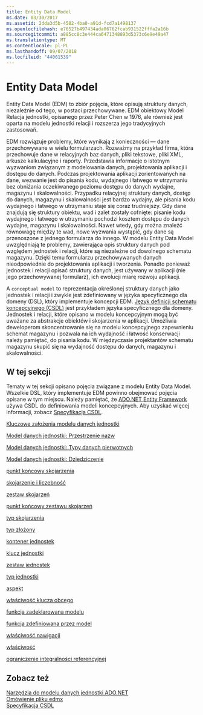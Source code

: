 ```yaml
---
title: Entity Data Model
ms.date: 03/30/2017
ms.assetid: 2dda3d5b-4582-4ba0-a91d-fcd7a1498137
ms.openlocfilehash: e76527b497434ada06762fcab931522fffa2a16b
ms.sourcegitcommit: a885cc8c3e444ca6471348893d5373c6e9e49a47
ms.translationtype: MT
ms.contentlocale: pl-PL
ms.lasthandoff: 09/07/2018
ms.locfileid: "44061539"
---
```

# <a name="entity-data-model"></a>Entity Data Model
Entity Data Model (EDM) to zbiór pojęcia, które opisują struktury danych, niezależnie od tego, w postaci przechowywane. EDM obiektowy Model Relacja jednostki, opisanego przez Peter Chen w 1976, ale również jest oparta na modelu jednostki relacji i rozszerza jego tradycyjnych zastosowań.  
  
 EDM rozwiązuje problemy, które wynikają z konieczności — dane przechowywane w wielu formularzach. Rozważmy na przykład firma, która przechowuje dane w relacyjnych baz danych, pliki tekstowe, pliki XML, arkusze kalkulacyjne i raporty. Przedstawia informacje o istotnym wyzwaniom związanym z modelowania danych, projektowania aplikacji i dostępu do danych. Podczas projektowania aplikacji zorientowanych na dane, wezwanie jest do pisania kodu, wydajnego i łatwego w utrzymaniu bez obniżania oczekiwanego poziomu dostępu do danych wydajne, magazynu i skalowalności. Przypadku relacyjnej struktury danych, dostęp do danych, magazynu i skalowalności jest bardzo wydajny, ale pisania kodu wydajnego i łatwego w utrzymaniu staje się coraz trudniejszy. Gdy dane znajdują się struktury obiektu, wad i zalet zostały cofnięte: pisanie kodu wydajnego i łatwego w utrzymaniu pochodzi kosztem dostępu do danych wydajne, magazynu i skalowalności. Nawet wtedy, gdy można znaleźć równowagę między te wad, nowe wyzwania wystąpić, gdy dane są przenoszone z jednego formularza do innego. W modelu Entity Data Model uwzględniają te problemy, zawierająca opis struktury danych pod względem jednostek i relacji, które są niezależne od dowolnego schematu magazynu. Dzięki temu formularzu przechowywanych danych nieodpowiednie do projektowania aplikacji i tworzenia. Ponadto ponieważ jednostek i relacji opisać struktury danych, jest używany w aplikacji (nie jego przechowywanej formularz), ich ewolucji miarę rozwoju aplikacji.  
  
 A `conceptual model` to reprezentacja określonej struktury danych jako jednostek i relacji i zwykle jest zdefiniowany w języka specyficznego dla domeny (DSL), który implementuje koncepcji EDM. [Język definicji schematu koncepcyjnego (CSDL)](../../../../docs/framework/data/adonet/ef/language-reference/csdl-specification.md) jest przykładem języka specyficznego dla domeny. Jednostek i relacji, które opisano w modelu koncepcyjnym mogą być uważane za abstrakcje obiektów i skojarzenia w aplikacji. Umożliwia deweloperom skoncentrowanie się na modelu koncepcyjnego zapewnieniu schemat magazynu i pozwala na ich wydajność i łatwość konserwacji należy pamiętać, do pisania kodu. W międzyczasie projektantów schematu magazynu skupić się na wydajność dostępu do danych, magazynu i skalowalności.  
  
## <a name="in-this-section"></a>W tej sekcji  
 Tematy w tej sekcji opisano pojęcia związane z modelu Entity Data Model. Wszelkie DSL, który implementuje EDM powinno obejmować pojęcia opisane w tym miejscu. Należy pamiętać, że [ADO.NET Entity Framework](../../../../docs/framework/data/adonet/ef/index.md) używa CSDL do definiowania modeli koncepcyjnych. Aby uzyskać więcej informacji, zobacz [Specyfikacja CSDL](../../../../docs/framework/data/adonet/ef/language-reference/csdl-specification.md).  
  
 [Kluczowe założenia modelu danych jednostki](../../../../docs/framework/data/adonet/entity-data-model-key-concepts.md)  
  
 [Model danych jednostki: Przestrzenie nazw](../../../../docs/framework/data/adonet/entity-data-model-namespaces.md)  
  
 [Model danych jednostki: Typy danych pierwotnych](../../../../docs/framework/data/adonet/entity-data-model-primitive-data-types.md)  
  
 [Model danych jednostki: Dziedziczenie](../../../../docs/framework/data/adonet/entity-data-model-inheritance.md)  
  
 [punkt końcowy skojarzenia](../../../../docs/framework/data/adonet/association-end.md)  
  
 [skojarzenie i liczebność](../../../../docs/framework/data/adonet/association-end-multiplicity.md)  
  
 [zestaw skojarzeń](../../../../docs/framework/data/adonet/association-set.md)  
  
 [punkt końcowy zestawu skojarzeń](../../../../docs/framework/data/adonet/association-set-end.md)  
  
 [typ skojarzenia](../../../../docs/framework/data/adonet/association-type.md)  
  
 [typ złożony](../../../../docs/framework/data/adonet/complex-type.md)  
  
 [kontener jednostek](../../../../docs/framework/data/adonet/entity-container.md)  
  
 [klucz jednostki](../../../../docs/framework/data/adonet/entity-key.md)  
  
 [zestaw jednostek](../../../../docs/framework/data/adonet/entity-set.md)  
  
 [typ jednostki](../../../../docs/framework/data/adonet/entity-type.md)  
  
 [aspekt](../../../../docs/framework/data/adonet/facet.md)  
  
 [właściwość klucza obcego](../../../../docs/framework/data/adonet/foreign-key-property.md)  
  
 [funkcja zadeklarowana modelu](../../../../docs/framework/data/adonet/model-declared-function.md)  
  
 [funkcja zdefiniowana przez model](../../../../docs/framework/data/adonet/model-defined-function.md)  
  
 [właściwość nawigacji](../../../../docs/framework/data/adonet/navigation-property.md)  
  
 [właściwość](../../../../docs/framework/data/adonet/property.md)  
  
 [ograniczenie integralności referencyjnej](../../../../docs/framework/data/adonet/referential-integrity-constraint.md)  
  
## <a name="see-also"></a>Zobacz też  
 [Narzędzia do modelu danych jednostki ADO.NET](https://msdn.microsoft.com/library/91076853-0881-421b-837a-f582f36be527)  
 [Omówienie pliku edmx](https://msdn.microsoft.com/library/f4c8e7ce-1db6-417e-9759-15f8b55155d4)  
 [Specyfikacja CSDL](../../../../docs/framework/data/adonet/ef/language-reference/csdl-specification.md)
